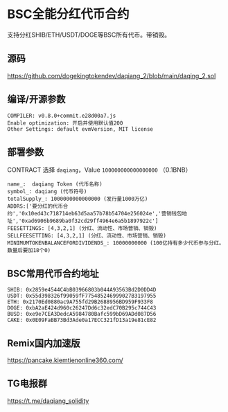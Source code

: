 # BSC全能分红代币合约

支持分红SHIB/ETH/USDT/DOGE等BSC所有代币。带销毁。



## 源码

https://github.com/dogekingtokendev/daqiang_2/blob/main/daqing_2.sol



## 编译/开源参数

```
COMPILER: v0.8.0+commit.e28d00a7.js
Enable optimization: 开启并使用默认值200
Other Settings: default evmVersion, MIT license
```

## 部署参数

CONTRACT 选择 `daqiang`，Value `100000000000000000` （0.1BNB）

```
name_:  daqiang Token (代币名称)
symbol_: daqiang (代币符号)
totalSupply_: 1000000000000000 (发行量1000万亿)
ADDRS:['要分红的代币合约','0x10ed43c718714eb63d5aa57b78b54704e256024e','营销钱包地址','0xad6906b9689ba0f32cd29ff4964e6a5b1897922c']
FEESETTINGS: [4,3,2,1] (分红、流动性、市场营销、销毁)
SELLFEESETTING: [4,3,2,1] (分红、流动性、市场营销、销毁)
MINIMUMTOKENBALANCEFORDIVIDENDS_: 10000000000 (100亿持有多少代币参与分红。数量后要加18个0)
```

## BSC常用代币合约地址

```
SHIB: 0x2859e4544C4bB03966803b044A93563Bd2D0DD4D
USDT: 0x55d398326f99059fF775485246999027B3197955
ETH: 0x2170Ed0880ac9A755fd29B2688956BD959F933F8
DOGE: 0xbA2aE424d960c26247Dd6c32edC70B295c744C43
BUSD: 0xe9e7CEA3DedcA5984780Bafc599bD69ADd087D56
CAKE: 0x0E09FaBB73Bd3Ade0a17ECC321fD13a19e81cE82
```

## Remix国内加速版

https://pancake.kiemtienonline360.com/

## TG电报群

https://t.me/daqiang_solidity

